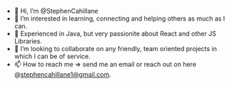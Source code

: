 - 👋 Hi, I’m @StephenCahillane
- 👀 I’m interested in learning, connecting and helping others as much as I can. 
- 🌱 Experienced in Java, but very passionite about React and other JS Libraries. 
- 💞️ I’m looking to collaborate on any friendly, team oriented projects in which I can be of service. 
- 📫 How to reach me => send me an email or reach out on here @stephencahillane1@gmail.com.


<!---
StephenCahillane/StephenCahillane is a ✨ special ✨ repository because its `README.md` (this file) appears on your GitHub profile.
You can click the Preview link to take a look at your changes.
--->
